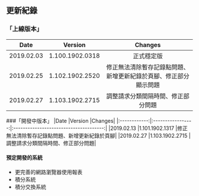 ## 更新紀錄
### 「上線版本」
|Date    |Version    |Changes|
|:-------------:|:-----------------:|:---------------------------------------:|
|2019.02.03     |1.100.1902.0318    |正式穩定版                                 |
|2019.02.25     |1.102.1902.2520    |修正無法清除暫存記錄點問題、新增更新紀錄於頁腳、修正部分顯示問題|
|2019.02.27     |1.103.1902.2715    |調整請求分類間隔時間、修正部分問題             |

###「開發中版本」
|Date    |Version    |Changes|
|:------------:|:-----------------:|:--------------------------------------:|
|2019.02.13  |1.101.1902.1317    |修正無法清除暫存記錄點問題、新增更新紀錄於頁腳|
|2019.02.27  |1.103.1902.2715    |調整請求分類間隔時間、修正部分問題|

#### 預定開發的系統
* 更完善的網路瀏覽器使用報表
* 積分系統
* 積分交換系統
